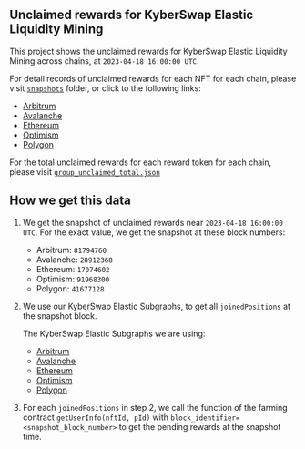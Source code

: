 ## Unclaimed rewards for KyberSwap Elastic Liquidity Mining

This project shows the unclaimed rewards for KyberSwap Elastic Liquidity Mining across chains, at `2023-04-18 16:00:00 UTC`.

For detail records of unclaimed rewards for each NFT for each chain, please visit [`snapshots`](/snapshots) folder, or click to the following links:
- [Arbitrum](/snapshots/arbitrum.json)
- [Avalanche](/snapshots/avalanche.json)
- [Ethereum](/snapshots/ethereum.json)
- [Optimism](/snapshots/optimism.json)
- [Polygon](/snapshots/polygon.json)

For the total unclaimed rewards for each reward token for each chain, please visit [`group_unclaimed_total.json`](/group_unclaimed_total.json)


## How we get this data

1. We get the snapshot of unclaimed rewards near `2023-04-18 16:00:00 UTC`. For the exact value, we get the snapshot at these block numbers:
    - Arbitrum: `81794760`
    - Avalanche: `28912368`
    - Ethereum: `17074602`
    - Optimism: `91968300`
    - Polygon: `41677128`

2. We use our KyberSwap Elastic Subgraphs, to get all `joinedPositions` at the snapshot block.

    The KyberSwap Elastic Subgraphs we are using:
    - [Arbitrum](https://api.thegraph.com/subgraphs/name/kybernetwork/kyberswap-elastic-arbitrum-one)
    - [Avalanche](https://api.thegraph.com/subgraphs/name/kybernetwork/kyberswap-elastic-avalanche)
    - [Ethereum](https://api.thegraph.com/subgraphs/name/kybernetwork/kyberswap-elastic-mainnet)
    - [Optimism](https://api.thegraph.com/subgraphs/name/kybernetwork/kyberswap-elastic-optimism)
    - [Polygon](https://api.thegraph.com/subgraphs/name/kybernetwork/kyberswap-elastic-matic)

3. For each `joinedPositions` in step 2, we call the function of the farming contract `getUserInfo(nftId, pId)` with `block_identifier=<snapshot_block_number>` to get the pending rewards at the snapshot time.
